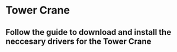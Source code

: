 # Tower Crane
## Follow the guide to download and install the neccesary drivers for the Tower Crane
